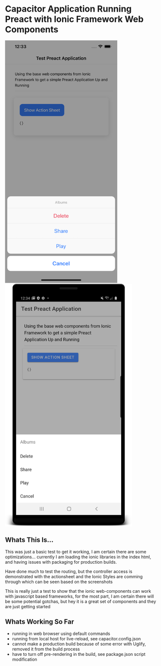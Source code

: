 # Capacitor Application Running Preact with Ionic Framework Web Components

<div>
<img src="readme-images/Simulator Screen Shot - iPhone 11 Pro Max - 2020-03-30 at 00.33.35.png" height=800px />
<img src="readme-images/device-2020-03-30-003505.png" height=800px />
</div>

## Whats This Is...
This was just a basic test to get it working, I am certain there are some optimizations... currently I am loading the ionic libraries in the index html, and having issues with packaging for production builds.

Have done much to test the routing, but the controller access is demonstrated with the actionsheet and the Ionic Styles are comming through which can be seen based on the screenshots

This is really just a test to show that the ionic web-components can work with javascript based frameworks, for the most part, I am certain there will be some potential gotchas, but hey it is a great set of components and they are just getting started

## Whats Working So Far
- running in web browser using default commands
- running from local host for live-reload, see capacitor.config.json
- cannot make a production build because of some error with Uglify, removed it from the build process
- have to turn off pre-rendering in the build, see package.json script modification

